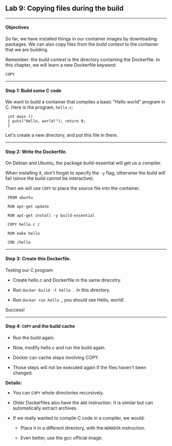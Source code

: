## Lab 9: Copying files during the build

--------

#### Objectives

So far, we have installed things in our container images by downloading packages. We can also copy files from the *build context* to the container that we are building.

Remember: the *build context* is the directory containing the Dockerfile. In this chapter, we will learn a new Dockerfile keyword: 

`COPY`

--------

#### Step 1: Build some C code

We want to build a container that compiles a basic "Hello world" program in C. Here is the program, `hello.c`:

```
 int main () 
 { puts("Hello, world!"); return 0;
 }
```

Let's create a new directory, and put this file in there.

--------

#### Step 2: Write the Dockerfile.

On Debian and Ubuntu, the package build-essential will get us a compiler.

When installing it, don't forget to specify the `-y` flag, otherwise the build will fail (since the build cannot be interactive).

Then we will use `COPY` to place the source file into the container.
```
 FROM ubuntu

 RUN apt-get update

 RUN apt-get install -y build-essential

 COPY hello.c /

 RUN make hello

 CMD /hello
```

--------

#### Step 3: Create this Dockerfile.

 Testing our C program

-   Create hello.c and Dockerfile in the same direcotry.

-   Run `docker build -t hello .` in this directory.        

-   Run `docker run hello `, you should see Hello, world!.

Success!

--------

#### Step 4: `COPY` and the build cache

-   Run the build again.

-   Now, modify hello.c and run the build again.

-   Docker can cache steps involving COPY.

-   Those steps will not be executed again if the files haven't been changed.

 **Details:**

-   You can `COPY` whole directories recursively.

-   Older Dockerfiles also have the `ADD` instruction. It is similar but can automatically extract archives.

-   If we really wanted to compile C code in a compiler, we would:

    -   Place it in a different directory, with the `WORKDIR` instruction.

    -   Even better, use the gcc official image.
